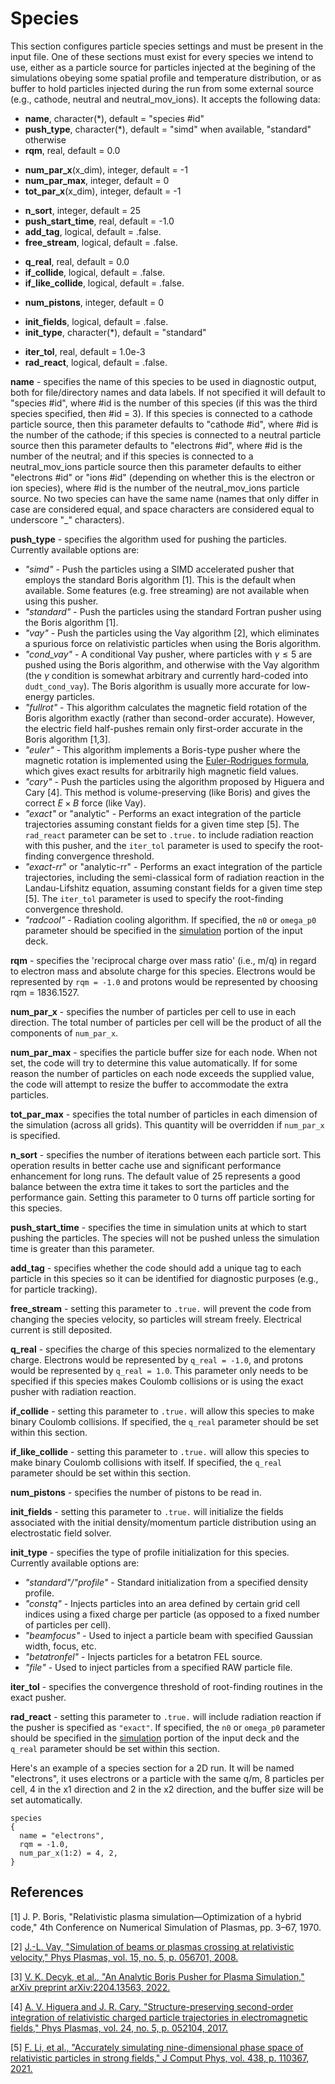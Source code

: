 # Species

This section configures particle species settings and must be present in
the input file. One of these sections must exist for every species we
intend to use, either as a particle source for particles injected at the
begining of the simulations obeying some spatial profile and temperature
distribution, or as buffer to hold particles injected during the run
from some external source (e.g., cathode, neutral and neutral_mov_ions).
It accepts the following data:

- **name**, character(\*), default = "species \#id"
- **push_type**, character(\*), default = "simd" when available,
  "standard" otherwise
- **rqm**, real, default = 0.0

<!-- -->

- **num_par_x**(x_dim), integer, default = -1
- **num_par_max**, integer, default = 0
- **tot_par_x**(x_dim), integer, default = -1

<!-- -->

- **n_sort**, integer, default = 25
- **push_start_time**, real, default = -1.0
- **add_tag**, logical, default = .false.
- **free_stream**, logical, default = .false.

<!-- -->


- **q_real**, real, default = 0.0
- **if_collide**, logical, default = .false.
- **if_like_collide**, logical, default = .false.

<!-- -->

- **num_pistons**, integer, default = 0

<!-- -->

- **init_fields**, logical, default = .false.
- **init_type**, character(\*), default = "standard"

<!-- -->

- **iter_tol**, real, default = 1.0e-3
- **rad_react**, logical, default = .false.

**name** - specifies the name of this species to be used in diagnostic
output, both for file/directory names and data labels. If not specified
it will default to "species \#id", where \#id is the number of this
species (if this was the third species specified, then \#id = 3). If
this species is connected to a cathode particle source, then this
parameter defaults to "cathode \#id", where \#id is the number of the
cathode; if this species is connected to a neutral particle source then
this parameter defaults to "electrons \#id", where \#id is the number of
the neutral; and if this species is connected to a neutral_mov_ions
particle source then this parameter defaults to either "electrons \#id"
or "ions \#id" (depending on whether this is the electron or ion
species), where \#id is the number of the neutral_mov_ions particle
source. No two species can have the same name (names that only differ
in case are considered equal, and space characters are considered equal to
underscore "\_" characters).

**push_type** - specifies the algorithm used for pushing the particles.
Currently available options are:

- *"simd"* - Push the particles using a SIMD accelerated pusher that
  employs the standard Boris algorithm \[1\]. This is
  the default when available. Some features (e.g. free streaming) are
  not available when using this pusher.
- *"standard"* - Push the particles using the standard Fortran pusher
  using the Boris algorithm \[1\].
- *"vay"* - Push the particles using the Vay algorithm \[2\], which eliminates a spurious force on relativistic particles when using the Boris algorithm.
- *"cond_vay"* - A conditional Vay pusher, where particles with $\gamma \leq 5$ are pushed using the Boris algorithm, and otherwise with the Vay algorithm (the $\gamma$ condition is somewhat arbitrary and currently hard-coded into `dudt_cond_vay`).  The Boris algorithm is usually more accurate for low-energy particles.
- *"fullrot"* - This algorithm calculates the magnetic field rotation of the Boris algorithm exactly (rather than second-order accurate).  However, the electric field half-pushes remain only first-order accurate in the Boris algorithm \[1,3\].
- *"euler"* - This algorithm implements a Boris-type pusher where the magnetic rotation is implemented using the [Euler-Rodrigues formula](https://en.wikipedia.org/wiki/Euler–Rodrigues_formula), which gives exact results for arbitrarily high magnetic field values.
- *"cary"* - Push the particles using the algorithm proposed by Higuera and Cary \[4\].  This method is volume-preserving (like Boris) and gives the correct $E \times B$ force (like Vay).
- *"exact"* or "analytic" - Performs an exact integration of the particle trajectories assuming constant fields for a given time step \[5\].  The `rad_react` parameter can be set to `.true.` to include radiation reaction with this pusher, and the `iter_tol` parameter is used to specify the root-finding convergence threshold.
- *"exact-rr*" or "analytic-rr" - Performs an exact integration of the particle trajectories, including the semi-classical form of radiation reaction in the Landau-Lifshitz equation, assuming constant fields for a given time step \[5\]. The `iter_tol` parameter is used to specify the root-finding convergence threshold.
- *"radcool"* - Radiation cooling algorithm. If specified, the `n0` or `omega_p0` parameter should be specified in the [simulation](Simulation.md) portion of the input deck.

**rqm** - specifies the 'reciprocal charge over mass ratio' (i.e., m/q) in
regard to electron mass and absolute charge for this species. Electrons
would be represented by `rqm = -1.0` and protons would be represented by
choosing rqm = 1836.1527.

**num_par_x** - specifies the number of particles per cell to use in each
direction. The total number of particles per cell will be the product of
all the components of `num_par_x`.

**num_par_max** - specifies the particle buffer size for each node. When
not set, the code will try to determine this value automatically. If for
some reason the number of particles on each node exceeds the supplied
value, the code will attempt to resize the buffer to accommodate the extra
particles.

**tot_par_max** - specifies the total number of particles in each dimension of the simulation (across all grids). This quantity will be overridden if `num_par_x` is specified.

**n_sort** - specifies the number of iterations between each particle sort.
This operation results in better cache use and significant performance
enhancement for long runs. The default value of 25 represents a good
balance between the extra time it takes to sort the particles and the
performance gain. Setting this parameter to 0 turns off particle sorting
for this species.

**push_start_time** - specifies the time in simulation units at which to
start pushing the particles. The species will not be pushed unless the
simulation time is greater than this parameter.

**add_tag** - specifies whether the code should add a unique tag to each
particle in this species so it can be identified for diagnostic
purposes (e.g., for particle tracking).

**free_stream** - setting this parameter to `.true.` will prevent the code
from changing the species velocity, so particles will stream freely.
Electrical current is still deposited.

**q_real** - specifies the charge of this species normalized to the
elementary charge. Electrons would be represented by `q_real = -1.0`, and
protons would be represented by `q_real = 1.0`. This parameter only needs
to be specified if this species makes Coulomb collisions or is using the exact pusher with radiation reaction.

**if_collide** - setting this parameter to `.true.` will allow this species
to make binary Coulomb collisions. If specified, the `q_real` parameter should be set within this section.

**if_like_collide** - setting this parameter to `.true.` will allow this
species to make binary Coulomb collisions with itself. If specified, the `q_real` parameter should be set within this section.

**num_pistons** - specifies the number of pistons to be read in.

**init_fields** - setting this parameter to `.true.` will initialize the fields associated with the initial density/momentum particle distribution using an electrostatic field solver.

**init_type** - specifies the type of profile initialization for this species.  Currently available options are:

- *"standard"/"profile"* - Standard initialization from a specified density profile.
- *"constq"* - Injects particles into an area defined by certain grid cell indices using a fixed charge per particle (as opposed to a fixed number of particles per cell).
- *"beamfocus"* - Used to inject a particle beam with specified Gaussian width, focus, etc.
- *"betatronfel"* - Injects particles for a betatron FEL source.
- *"file"* - Used to inject particles from a specified RAW particle file.

**iter_tol** - specifies the convergence threshold of root-finding routines in the exact pusher.

**rad_react** - setting this parameter to `.true.` will include radiation reaction if the pusher is specified as `"exact"`.  If specified, the `n0` or `omega_p0` parameter should be specified in the [simulation](Simulation.md) portion of the input deck and the `q_real` parameter should be set within this section.

Here's an example of a species section for a 2D run. It will be named
"electrons", it uses electrons or a particle with the same q/m, 8
particles per cell, 4 in the x1 direction and 2 in the x2 direction, and
the buffer size will be set automatically.

```text
species
{
  name = "electrons",
  rqm = -1.0,
  num_par_x(1:2) = 4, 2,
}
```

## References

\[1\] J. P. Boris, "Relativistic plasma simulation—Optimization of a hybrid code," 4th Conference on Numerical Simulation of Plasmas, pp. 3–67, 1970.

\[2\] [J.-L. Vay, "Simulation of beams or plasmas crossing at relativistic velocity," Phys Plasmas, vol. 15, no. 5, p. 056701, 2008.](https://doi.org/10.1063/1.2837054)

\[3\] [V. K. Decyk, et al., "An Analytic Boris Pusher for Plasma Simulation," arXiv preprint arXiv:2204.13563, 2022.](https://doi.org/10.48550/arXiv.2204.13563)

\[4\] [A. V. Higuera and J. R. Cary, "Structure-preserving second-order integration of relativistic charged particle trajectories in electromagnetic fields," Phys Plasmas, vol. 24, no. 5, p. 052104, 2017.](https://doi.org/10.1063/1.4979989)

\[5\] [F. Li, et al., "Accurately simulating nine-dimensional phase space of relativistic particles in strong fields," J Comput Phys, vol. 438, p. 110367, 2021.](https://doi.org/10.1016/j.jcp.2021.110367)